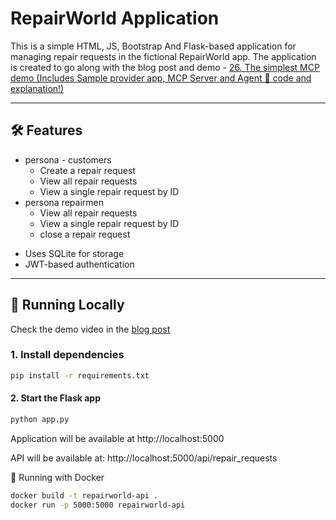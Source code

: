 # RepairWorld Application

This is a simple HTML, JS, Bootstrap And Flask-based application for managing repair requests in the fictional RepairWorld app. The application is created to go along with the blog post and demo - [26. The simplest MCP demo (Includes Sample provider app, MCP Server and Agent 🤖 code and explanation!)](https://nikhilpurwant.com/post/tech-genai-adk-mcp/)

---

## 🛠 Features

* persona - customers
  - Create a repair request
  - View all repair requests
  - View a single repair request by ID
* persona repairmen
  - View all repair requests
  - View a single repair request by ID
  - close a repair request

- Uses SQLite for storage
- JWT-based authentication

---

## 🚀 Running Locally
Check the demo video in the [blog post](https://nikhilpurwant.com/post/tech-genai-adk-mcp/)
### 1. Install dependencies

```bash
pip install -r requirements.txt
```

#### 2. Start the Flask app
```bash
python app.py
```
Application will be available at http://localhost:5000

API will be available at:
http://localhost:5000/api/repair_requests

🐳 Running with Docker

```bash
docker build -t repairworld-api .
docker run -p 5000:5000 repairworld-api
```
